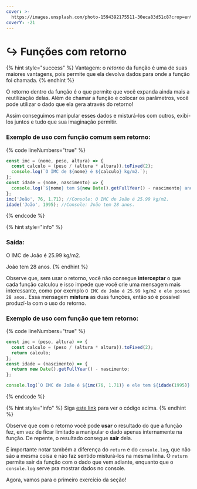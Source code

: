 ```yaml
---
cover: >-
  https://images.unsplash.com/photo-1594392175511-30eca83d51c8?crop=entropy&cs=srgb&fm=jpg&ixid=M3wxOTcwMjR8MHwxfHNlYXJjaHwyfHxyZXR1cm58ZW58MHx8fHwxNjg5MDAyODA5fDA&ixlib=rb-4.0.3&q=85
coverY: -21
---
```


# ↪ Funções com retorno

{% hint style="success" %}
Vantagem: o _retorno_ da função é uma de suas maiores vantagens, pois permite que ela devolva dados para onde a função foi chamada.
{% endhint %}

O retorno dentro da função é o que permite que você expanda ainda mais a reutilização delas. Além de chamar a função e colocar os parâmetros, você pode utilizar o dado que ela gera através do retorno!

Assim conseguimos manipular esses dados e misturá-los com outros, exibí-los juntos e tudo que sua imaginação permitir.

### Exemplo de uso com função comum sem retorno:

{% code lineNumbers="true" %}
```javascript
const imc = (nome, peso, altura) => {
  const calculo = (peso / (altura * altura)).toFixed(2);
  console.log(`O IMC de ${nome} é ${calculo} kg/m2.`);
};
const idade = (nome, nascimento) => {
  console.log(`${nome} tem ${new Date().getFullYear() - nascimento} anos.`);
};
imc('João', 76, 1.71); //Console: O IMC de João é 25.99 kg/m2.
idade('João', 1995); //Console: João tem 28 anos.
```
{% endcode %}

{% hint style="info" %}
### Saída:

O IMC de João é 25.99 kg/m2.

João tem 28 anos.
{% endhint %}

Observe que, sem usar o retorno, você não consegue **interceptar** o que cada função calculou e isso impede que você crie uma mensagem mais interessante, como por exemplo `O IMC de João é 25.99 kg/m2 e ele possui 28 anos.` Essa mensagem **mistura** as duas funções, então só é possível produzí-la com o uso do retorno.

### Exemplo de uso com função que tem retorno:

{% code lineNumbers="true" %}
```javascript
const imc = (peso, altura) => {
  const calculo = (peso / (altura * altura)).toFixed(2);
  return calculo;
};
const idade = (nascimento) => {
  return new Date().getFullYear() - nascimento;
};

console.log(`O IMC de João é ${imc(76, 1.71)} e ele tem ${idade(1995)} anos de idade.`);
```
{% endcode %}

{% hint style="info" %}
Siga [este link](https://esta.la/9GX) para ver o código acima.
{% endhint %}

Observe que com o retorno você pode **usar** o resultado do que a função fez, em vez de ficar limitado a manipular o dado apenas internamente na função. De repente, o resultado consegue **sair** dela.

É importante notar também a diferença do `return` e do `console.log`, que não são a mesma coisa e não faz sentido misturá-los na mesma linha. O `return` permite sair da função com o dado que vem adiante, enquanto que o `console.log` serve pra mostrar dados no console.

Agora, vamos para o primeiro exercício da seção!

